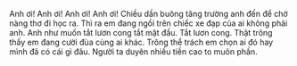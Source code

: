 Anh ơi! Anh ơi! Anh ơi! Anh ơi! Chiều dần buông tăng trường anh đến để chờ nàng thơ đi học ra. Thì ra em đang ngồi trên chiếc xe đạp của ai không phải anh. Anh như muốn tắt lươn cong tắt mặt đầu. Tắt lươn cong. Thật trông thấy em đang cười đùa cùng ai khác. Trông thể trách em chọn ai đó hay mình đã có cái gì đâu. Người ta duyên nhiều tiền cao to muôn phần.